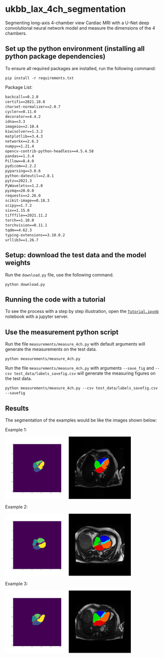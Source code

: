 # ukbb_lax_4ch_segmentation
Segmenting long-axis 4-chamber view Cardiac MRI with a U-Net deep convolutional neural network model and measure the dimensions of the 4 chambers.

## Set up the python environment (installing all python package dependencies)
To ensure all required packages are installed, run the following command:
```
pip install -r requirements.txt
```

Package List:
```
backcall==0.2.0
certifi==2021.10.8
charset-normalizer==2.0.7
cycler==0.11.0
decorator==4.4.2
idna==3.3
imageio==2.10.4
kiwisolver==1.3.2
matplotlib==3.4.3
networkx==2.6.3
numpy==1.21.4
opencv-contrib-python-headless==4.5.4.58
pandas==1.3.4
Pillow==8.4.0
pydicom==2.2.2
pyparsing==3.0.6
python-dateutil==2.8.1
pytz==2021.3
PyWavelets==1.2.0
pyzmq==20.0.0
requests==2.26.0
scikit-image==0.18.3
scipy==1.7.2
six==1.15.0
tifffile==2021.11.2
torch==1.10.0
torchvision==0.11.1
tqdm==4.62.3
typing-extensions==3.10.0.2
urllib3==1.26.7
```

## Setup: download the test data and the model weights
Run the `download.py` file, use the following command.
```
python download.py
```

## Running the code with a tutorial
To see the process with a step by step illustration, open the <a href='Tutorial.ipynb' title='Tutorial.ipynb'>`Tutorial.ipynb`</a> notebook with a jupyter server.

## Use the measurement python script
Run the file `measurements/measure_4ch.py` with default arguments will generate the measurements on the test data.
```
python measurements/measure_4ch.py
```
Run the file `measurements/measure_4ch.py` with arguments `--save_fig` and `--csv test_data/labels_savefig.csv` will generate the measuring figures on the test data.
```
python measurements/measure_4ch.py --csv test_data/labels_savefig.csv --savefig
```

## Results
The segmentation of the examples would be like the images shown below:

Example 1:
<p float="left">
  <img src="pngs/x000001_F25_length.png" width="40%" />
  <img src="pngs/x000001_F25_septal_masked.png" width="40%" />
</p>

Example 2:
<p float="left">
  <img src="pngs/x000002_F25_length.png" width="40%" />
  <img src="pngs/x000002_F25_septal_masked.png" width="40%" />
</p>

Example 3:
<p float="left">
  <img src="pngs/x000003_F25_length.png" width="40%" />
  <img src="pngs/x000003_F25_septal_masked.png" width="40%" />
</p>
